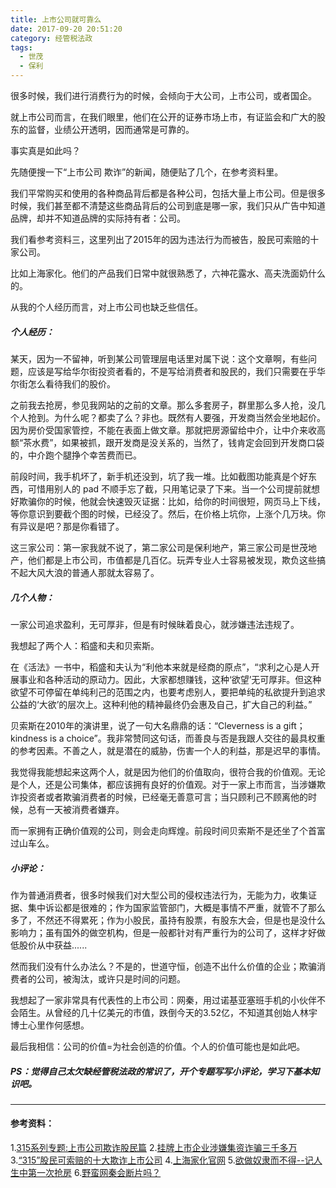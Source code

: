 ```yaml
---
title: 上市公司就可靠么
date: 2017-09-20 20:51:20
category: 经管税法政
tags:
  - 世茂
  - 保利
---
```


很多时候，我们进行消费行为的时候，会倾向于大公司，上市公司，或者国企。

就上市公司而言，在我们眼里，他们在公开的证券市场上市，有证监会和广大的股东的监督，业绩公开透明，因而通常是可靠的。

事实真是如此吗？

<!--more-->

先随便搜一下“上市公司 欺诈”的新闻，随便贴了几个，在参考资料里。

我们平常购买和使用的各种商品背后都是各种公司，包括大量上市公司。但是很多时候，我们甚至都不清楚这些商品背后的公司到底是哪一家，我们只从广告中知道品牌，却并不知道品牌的实际持有者：公司。

我们看参考资料三，这里列出了2015年的因为违法行为而被告，股民可索赔的十家公司。

比如上海家化。他们的产品我们日常中就很熟悉了，六神花露水、高夫洗面奶什么的。

从我的个人经历而言，对上市公司也缺乏些信任。

##### 个人经历：

某天，因为一不留神，听到某公司管理层电话里对属下说：这个文章啊，有些问题，应该是写给华尔街投资者看的，不是写给消费者和股民的，我们只需要在乎华尔街怎么看待我们的股价。

之前我去抢房，参见我网站的之前的文章。那么多套房子，群里那么多人抢，没几个人抢到。为什么呢？都卖了么？非也。既然有人要强，开发商当然会坐地起价。因为房价受国家管控，不能在表面上做文章。那就把房源留给中介，让中介来收高额“茶水费”，如果被抓，跟开发商是没关系的，当然了，钱肯定会回到开发商口袋的，中介跑个腿挣个幸苦费而已。

前段时间，我手机坏了，新手机还没到，坑了我一堆。比如截图功能真是个好东西，可惜用别人的 pad 不顺手忘了截，只用笔记录了下来。当一个公司提前就想好欺骗你的时候，他就会快速毁灭证据：比如，给你的时间很短，网页马上下线，等你意识到要截个图的时候，已经没了。然后，在价格上坑你，上涨个几万块。你有异议是吧？那是你看错了。

这三家公司：第一家我就不说了，第二家公司是保利地产，第三家公司是世茂地产，他们都是上市公司，市值都是几百亿。玩弄专业人士容易被发现，欺负这些搞不起大风大浪的普通人那就太容易了。

##### 几个人物：

一家公司追求盈利，无可厚非，但是有时候昧着良心，就涉嫌违法违规了。

我想起了两个人：稻盛和夫和贝索斯。

在《活法》一书中，稻盛和夫认为“利他本来就是经商的原点”，“求利之心是人开展事业和各种活动的原动力。因此，大家都想赚钱，这种‘欲望’无可厚非。但这种欲望不可停留在单纯利己的范围之内，也要考虑别人，要把单纯的私欲提升到追求公益的‘大欲’的层次上。这种利他的精神最终仍会惠及自己，扩大自己的利益。”

贝索斯在2010年的演讲里，说了一句大名鼎鼎的话：“Cleverness is a gift；kindness is a choice”。我非常赞同这句话，而善良与否是我跟人交往的最具权重的参考因素。不善之人，就是潜在的威胁，伤害一个人的利益，那是迟早的事情。

我觉得我能想起来这两个人，就是因为他们的价值取向，很符合我的价值观。无论是个人，还是公司集体，都应该拥有良好的价值观。对于一家上市而言，当涉嫌欺诈投资者或者欺骗消费者的时候，已经毫无善意可言；当只顾利己不顾离他的时候，总有一天被消费者嫌弃。

而一家拥有正确价值观的公司，则会走向辉煌。前段时间贝索斯不是还坐了个首富过山车么。

##### 小评论：

作为普通消费者，很多时候我们对大型公司的侵权违法行为，无能为力，收集证据、集中诉讼都是很难的；作为国家监管部门，大概是事情不严重，就管不了那么多了，不然还不得累死；作为小股民，虽持有股票，有股东大会，但是也是没什么影响力；虽有国外的做空机构，但是一般都针对有严重行为的公司了，这样才好做低股价从中获益......

然而我们没有什么办法么？不是的，世道守恒，创造不出什么价值的企业；欺骗消费者的公司，被淘汰，或许只是时间的问题。

我想起了一家非常具有代表性的上市公司：网秦，用过诺基亚塞班手机的小伙伴不会陌生。从曾经的几十亿美元的市值，跌倒今天的3.52亿，不知道其创始人林宇博士心里作何感想。

最后我相信：公司的价值=为社会创造的价值。个人的价值可能也是如此吧。

##### PS：觉得自己太欠缺经管税法政的常识了，开个专题写写小评论，学习下基本知识吧。

---
#### 参考资料：

1.[315系列专题:上市公司欺诈股民篇](http://stock.hexun.com/2013/qz/)
2.[挂牌上市企业涉嫌集资诈骗三千多万](http://news.ifeng.com/a/20160901/49876152_0.shtml)
3.[“315”股民可索赔的十大欺诈上市公司](http://money.163.com/15/0316/15/AKRB8U3900254TFQ.html)
4.[上海家化官网](http://www.jahwa.com.cn/)
5.[欲做奴隶而不得--记人生中第一次抢房](https://leiquan.website/2017/05/04/%E6%AC%B2%E5%81%9A%E5%A5%B4%E9%9A%B6%E8%80%8C%E4%B8%8D%E5%BE%97--%E8%AE%B0%E4%BA%BA%E7%94%9F%E4%B8%AD%E7%AC%AC%E4%B8%80%E6%AC%A1%E6%8A%A2%E6%88%BF/)
6.[野蛮网秦会断片吗？](https://www.leiphone.com/news/201412/zvxxaghovizpn7yu.html)
